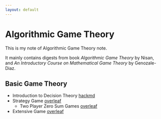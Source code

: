 ```yaml
---
layout: default
---
```


Algorithmic Game Theory
===

This is my note of Algorithmic Game Theory note. 

It mainly contains digests from book  *Algorithmic Game Theory* by Nisan, and *An Introductory Course on Mathematical Game Theory* by Genozale-Diaz.

## Basic Game Theory

- Introduction to Decision Theory [hackmd](https://hackmd.io/s/SkirXL0wN)
- Strategy Game [overleaf](https://www.overleaf.com/read/njrncttnxsvj)
  - Two Player Zero Sum Games [overleaf](https://www.overleaf.com/read/scgfqrtnmsrq)
- Extensive Game [overleaf](https://www.overleaf.com/read/fhcgmvdfzmzx)
